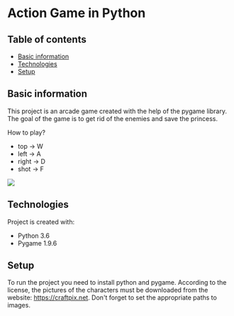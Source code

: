 # Action Game in Python

## Table of contents
* [Basic information](#basic-information)
* [Technologies](#technologies)
* [Setup](#setup)

## Basic information
This project is an arcade game created with the help of the pygame library. 
The goal of the game is to get rid of the enemies and save the princess.

How to play?
* top -> W
* left -> A
* right -> D
* shot -> F
	
![](https://github.com/j-guzik/ActionGameInPython/blob/main/video/GameInPython.gif)  

## Technologies
Project is created with:
* Python 3.6
* Pygame 1.9.6

## Setup
To run the project you need to install python and pygame. 
According to the license, the pictures of the characters must be downloaded from the website: https://craftpix.net.
Don't forget to set the appropriate paths to images.
